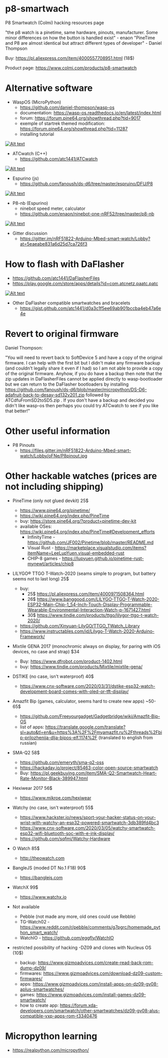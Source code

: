 # p8-smartwach
P8 Smartwatch (Colmi) hacking resources page

"the p8 watch is a pinetime, same hardware, pinouts, manufacturer. Some minor differences on how the button is handled exist" - enaon
"PineTime and P8 are almost identical but attract different types of developer" - Daniel Thompson

Buy: https://pl.aliexpress.com/item/4000557708951.html (18$)

Product page: https://www.colmi.com/products/p8-smartwatch

# Alternative software
- WaspOS (MicroPython)
  - https://github.com/daniel-thompson/wasp-os
  - documentation: https://wasp-os.readthedocs.io/en/latest/index.html
  - forum: https://forum.pine64.org/showthread.php?tid=9017
  - exemple of startrek themed modification: https://forum.pine64.org/showthread.php?tid=11287
  - installing tutorial

[![Alt text](https://img.youtube.com/vi/VJoDtMy-4pk/0.jpg)](https://www.youtube.com/watch?v=VJoDtMy-4pk)
- ATCwatch (C++)
  - https://github.com/atc1441/ATCwatch
  
[![Alt text](https://img.youtube.com/vi/rRqulnz1nJM/0.jpg)](https://www.youtube.com/watch?v=rRqulnz1nJM)
- Espurino (js)
  - https://github.com/fanoush/ds-d6/tree/master/espruino/DFU/P8

[![Alt text](https://img.youtube.com/vi/PgB1PQA5_OQ/0.jpg)](https://www.youtube.com/watch?v=PgB1PQA5_OQ)
- P8-nb (Espurino)
  - ninebot speed meter, calculator
  - https://github.com/enaon/ninebot-one-nRF52/tree/master/p8-nb

[![Alt text](https://img.youtube.com/vi/4hs8I65Fz5g/0.jpg)](https://www.youtube.com/watch?v=4hs8I65Fz5g)
   

  
- Gitter discussion
  - https://gitter.im/nRF51822-Arduino-Mbed-smart-watch/Lobby?at=5eaeabe831a6d25d7ca726f3
  
# How to flash with DaFlasher
- https://github.com/atc1441/DaFlasherFiles
- https://play.google.com/store/apps/details?id=com.atcnetz.paatc.patc

[![Alt text](https://img.youtube.com/vi/gUVEz-pxhgg/0.jpg)](https://www.youtube.com/watch?v=gUVEz-pxhgg)

- Other DaFlasher compatible smartwatches and bracelets
  - https://gist.github.com/atc1441/d0a3c1f5ee69ab901bccba4eb47a6e4e

# Revert to original firmware
Daniel Thompson:

"You will need to revert back to SoftDevice 5 and have a copy of the original firmware. I can help with the first bit but I didn't make any firmware backup (and couldn't legally share it even if I had) so I am not able to provide a copy of the original firmware. Anyhow, if you do have a backup then note that the zip updates in DaFlasherFiles cannot be applied directly to wasp-bootloader but we can return to the DaFlasher bootloaders by installing https://github.com/fanoush/ds-d6/blob/master/micropython/DS-D6-adafruit-back-to-desay-sd132v201.zip followed by ATCdfuFromSD2toSD5.zip . If you don't have a backup and decided you didn't like wasp-os then perhaps you could try ATCwatch to see if you like that better!"

# Other useful information
- P8 Pinouts
  - https://files.gitter.im/nRF51822-Arduino-Mbed-smart-watch/Lobby/oFNe/P8pinout.jpg

# Other hackable watches (prices are not including shipping)
- PineTime (only not glued devkit) 25$
  - https://www.pine64.org/pinetime/
  - https://wiki.pine64.org/index.php/PineTime
  - buy: https://store.pine64.org/?product=pinetime-dev-kit
  - available OSes: https://wiki.pine64.org/index.php/PineTime#Development_efforts
    - InfinityTime - https://github.com/JF002/Pinetime/blob/master/README.md
    - Visual Rust - https://marketplace.visualstudio.com/items?itemName=LeeLupYuen.visual-embedded-rust
    - CHIP-8 games - https://lupyuen.github.io/pinetime-rust-mynewt/articles/chip8
- LILYGO® TTGO T-Watch-2020 (seams simple to program, but battery seems not to last long) 25$
  - buy: 
    - 25$ https://pl.aliexpress.com/item/4000971508364.html
    - 26$ https://www.banggood.com/LILYGO-TTGO-T-Watch-2020-ESP32-Main-Chip-1_54-Inch-Touch-Display-Programmable-Wearable-Environmental-Interaction-Watch-p-1671427.html
    - 30$ https://www.tindie.com/products/ttgo/lilygor-ttgo-t-watch-2020/ 
  - https://github.com/Xinyuan-LilyGO/TTGO_TWatch_Library
  - https://www.instructables.com/id/Lilygo-T-Watch-2020-Arduino-Framework/
- Mixtile GENA 2017 (monochromic always on display, for paring with iOS devices, no case and strap) $34
  - Buy: https://www.dfrobot.com/product-1402.html
  - buy: https://www.tindie.com/products/Mixtile/mixtile-gena/
- DSTIKE (no case, isn't waterproof) 40$
  - https://www.cnx-software.com/2020/03/31/dstike-esp32-watch-development-board-comes-with-oled-or-tft-display/

- Amazfit Bip (games, calculator, seems hard to create new apps) ~50-65$
  - https://github.com/Freeyourgadget/Gadgetbridge/wiki/Amazfit-Bip-OS
  - list of apps: https://translate.google.com/translate?sl=auto&tl=en&u=https%3A%2F%2Fmyamazfit.ru%2Fthreads%2Fbip-prilozhenija-dlja-bipos-elf.1174%2F (translated to english from russian)
- SMA-Q2 58$
  - https://github.com/emeryth/sma-q2-oss
  - https://hackaday.io/project/85463-color-open-source-smartwatch
  - Buy: https://pl.geekbuying.com/item/SMA-Q2-Smartwatch-Heart-Rate-Monitor-Black-389947.html
- Hexiwear 2017 56$
  - https://www.mikroe.com/hexiwear 
- Watchy (no case, isn't waterproof) 55$
  - https://www.hackster.io/news/sport-your-hacker-status-on-your-wrist-with-watchy-an-esp32-powered-smartwatch-3db389fd4bc3
  - https://www.cnx-software.com/2020/03/05/watchy-smartwatch-esp32-wifi-bluetooth-soc-with-e-ink-display/
  - https://github.com/sqfmi/Watchy-Hardware
- O Watch 85$
  - http://theowatch.com
- BangleJS (moded DT No.1 F18) 90$
  - https://banglejs.com
- WatchX 99$
  - https://www.watchx.io
- Not available
  - Pebble (not made any more, old ones could use Rebble)
  - TG-Watch02 - https://www.reddit.com/r/pebble/comments/g7pgrc/homemade_python_smart_watch/
  - WatchIO - https://github.com/eggfly/WatchIO
- restricted possibility of hacking
  -DZ09 and clones with Nucleus OS (10$)
   - backup: https://www.gizmoadvices.com/create-read-back-rom-dump-dz09/
   - firmwares: https://www.gizmoadvices.com/download-dz09-custom-firmwares/
   - apps: https://www.gizmoadvices.com/install-apps-on-dz09-gv08-aplus-smartwatches/
   - games: https://www.gizmoadvices.com/install-games-dz09-smartwatch/
   - how to create app: https://forum.xda-developers.com/smartwatch/other-smartwatches/dz09-gv08-alus-compatible-vxp-apps-rom-t3340476

# Micropython learning
- https://realpython.com/micropython/
